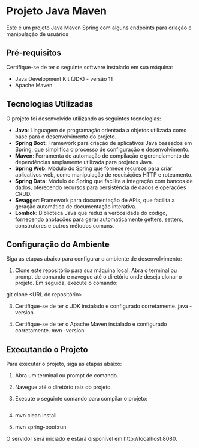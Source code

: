 # Projeto Java Maven

Este é um projeto Java Maven Spring com alguns endpoints para criação e manipulação de usuários

## Pré-requisitos

Certifique-se de ter o seguinte software instalado em sua máquina:

- Java Development Kit (JDK) - versão 11
- Apache Maven

## Tecnologias Utilizadas

O projeto foi desenvolvido utilizando as seguintes tecnologias:

- **Java**: Linguagem de programação orientada a objetos utilizada como base para o desenvolvimento do projeto.
- **Spring Boot**: Framework para criação de aplicativos Java baseados em Spring, que simplifica o processo de configuração e desenvolvimento.
- **Maven**: Ferramenta de automação de compilação e gerenciamento de dependências amplamente utilizada para projetos Java.
- **Spring Web**: Módulo do Spring que fornece recursos para criar aplicativos web, como manipulação de requisições HTTP e roteamento.
- **Spring Data**: Módulo do Spring que facilita a integração com bancos de dados, oferecendo recursos para persistência de dados e operações CRUD.
- **Swagger**: Framework para documentação de APIs, que facilita a geração automática de documentação interativa.
- **Lombok**: Biblioteca Java que reduz a verbosidade do código, fornecendo anotações para gerar automaticamente getters, setters, construtores e outros métodos comuns.

## Configuração do Ambiente

Siga as etapas abaixo para configurar o ambiente de desenvolvimento:

1. Clone este repositório para sua máquina local.
Abra o terminal ou prompt de comando e navegue até o diretório onde deseja clonar o projeto. Em seguida, execute o comando:


git clone <URL do repositório>

3. Certifique-se de ter o JDK instalado e configurado corretamente.
java -version

5. Certifique-se de ter o Apache Maven instalado e configurado corretamente.
mvn -version


## Executando o Projeto

Para executar o projeto, siga as etapas abaixo:

1. Abra um terminal ou prompt de comando.
2. Navegue até o diretório raiz do projeto.
3. Execute o seguinte comando para compilar o projeto:

   ```shell
1. mvn clean install
2. mvn spring-boot:run


O servidor será iniciado e estará disponível em http://localhost:8080.
